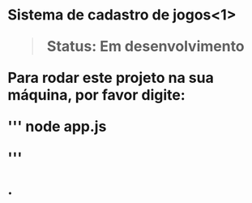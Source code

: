 <h1>Sistema de cadastro de jogos<1>

>Status: Em desenvolvimento

Para rodar este projeto na sua máquina, por favor digite:

'''
node app.js

'''

.
